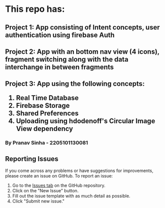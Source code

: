 # This repo has: 

## Project 1: App consisting of Intent concepts, user authentication using firebase Auth
## Project 2: App with an bottom nav view (4 icons), fragment switching along with the data interchange in between fragments
## Project 3: App using the following concepts: <ol> <li> Real Time Database </li> <li> Firebase Storage </li> <li> Shared Preferences </li> <li> Uploading using hdodenoff's Circular Image View dependency </lt> </ol>

### By Pranav Sinha - 2205101130081

## Reporting Issues

If you come across any problems or have suggestions for improvements, please create an issue on GitHub. To report an issue:

1. Go to the [Issues tab](https://github.com/Penguin5681/Semester-4-Android-Projects/issues) on the GitHub repository.
2. Click on the "New Issue" button.
3. Fill out the issue template with as much detail as possible.
4. Click "Submit new issue."

